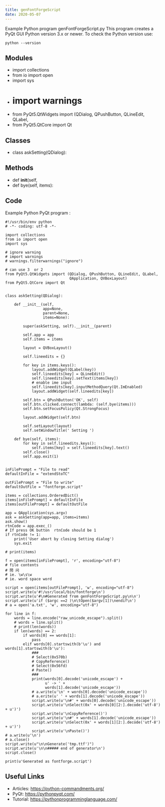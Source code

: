 ```yaml
---
title: genFontForgeScript
date: 2020-05-07
---
```

Example Python program genFontForgeScript.py
This program creates a PyQt GUI
Python version 3.x or newer.
To check the Python version use:

    python --version

## Modules

* import collections
* from io import open
* import sys
* # import warnings
* from PyQt5.QtWidgets import (QDialog, QPushButton, QLineEdit, QLabel,
* from PyQt5.QtCore import Qt

## Classes

* class askSetting(QDialog):

## Methods

* def __init__(self,
* def bye(self, items):

## Code

Example Python PyQt program :

    #!/usr/bin/env python
    # -*- coding: utf-8 -*-
    
    import collections
    from io import open
    import sys
    
    # ignore warning
    # import warnings
    # warnings.filterwarnings("ignore")
    
    # can use 3  or 2
    from PyQt5.QtWidgets import (QDialog, QPushButton, QLineEdit, QLabel,
                                 QApplication, QVBoxLayout)
    from PyQt5.QtCore import Qt
    
    
    class askSetting(QDialog):
    
        def __init__(self,
                     app=None,
                     parent=None,
                     items=None):
    
            super(askSetting, self).__init__(parent)
    
            self.app = app
            self.items = items
    
            layout = QVBoxLayout()
    
            self.lineedits = {}
    
            for key in items.keys():
                layout.addWidget(QLabel(key))
                self.lineedits[key] = QLineEdit()
                self.lineedits[key].setText(items[key])
                # enable ime input
                self.lineedits[key].inputMethodQuery(Qt.ImEnabled)
                layout.addWidget(self.lineedits[key])
    
            self.btn = QPushButton('OK', self)
            self.btn.clicked.connect(lambda: (self.bye(items)))
            self.btn.setFocusPolicy(Qt.StrongFocus)
    
            layout.addWidget(self.btn)
    
            self.setLayout(layout)
            self.setWindowTitle(' Setting ')
    
        def bye(self, items):
            for key in self.lineedits.keys():
                self.items[key] = self.lineedits[key].text()
            self.close()
            self.app.exit(1)
    
    
    inFilePrompt = "File to read"
    defaultInFile = "extendStoTC"
    
    outFilePrompt = "File to write"
    defaultOutFile = "fontforge.script"
    
    items = collections.OrderedDict()
    items[inFilePrompt] = defaultInFile
    items[outFilePrompt] = defaultOutFile
    
    app = QApplication(sys.argv)
    ask = askSetting(app=app, items=items)
    ask.show()
    rtnCode = app.exec_()
    # If press OK button  rtnCode should be 1
    if rtnCode != 1:
        print('User abort by closing Setting dialog')
        sys.exit
    
    # print(items)
    
    f = open(items[inFilePrompt], 'r', encoding="utf-8")
    # file contents
    # 問 问
    # ie. \w\s\w
    # ie. word space word
    
    script = open(items[outFilePrompt], 'w', encoding="utf-8")
    script.write(u'#!/usr/local/bin/fontforge\n')
    script.write(u'#\n#Generated from genFontForgeScript.py\n\n')
    script.write(u'if ($argc ==2 )\n\tOpen($argv[1])\nendif\n')
    # a = open('a.txt', 'w', encoding="utf-8")
    
    for line in f:
        words = line.encode("raw_unicode_escape").split()
        # words = line.split()
        # print(len(words))
        if len(words) == 2:
            if words[0] == words[1]:
                pass
            elif words[0].startswith(b'\u') and words[1].startswith(b'\u'):
                ###
                # Select(0x570b)
                # CopyReference()
                # Select(0x56fd)
                # Paste()
                ###
                print(words[0].decode('unicode_escape') +
                      u' -> ' +
                      words[1].decode('unicode_escape'))
                # a.write(u'\n' + words[0].decode('unicode_escape'))
                # a.erite(u' ' + words[1].decode('unicode_escape'))
                script.write(u'\n#' + words[0].decode('unicode_escape'))
                script.write(u'\nSelect(0x' + words[0][2:].decode('utf-8') + u')')
                script.write(u'\nCopyReference()')
                script.write(u'\n#' + words[1].decode('unicode_escape'))
                script.write(u'\nSelect(0x' + words[1][2:].decode('utf-8') + u')')
                script.write(u'\nPaste()')
    # a.write(u'\n')
    # a.close()
    script.write(u"\n\nGenerate('tmp.ttf')")
    script.write(u'\n\n##### end of generator\n')
    script.close()
    
    print(u'Generated as fontforge.script')
    

## Useful Links

- Articles: https://python-commandments.org/
- PyQt: https://pythonpyqt.com/
- Tutorial: https://pythonprogramminglanguage.com/
